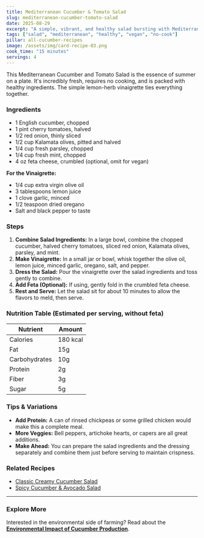 ```yaml
---
title: Mediterranean Cucumber & Tomato Salad
slug: mediterranean-cucumber-tomato-salad
date: 2025-08-29
excerpt: "A simple, vibrant, and healthy salad bursting with Mediterranean flavors. This no-cook recipe is perfect for a quick lunch or a side for grilled dishes."
tags: ["salad", "mediterranean", "healthy", "vegan", "no-cook"]
pillar: all-cucumber-recipes
image: /assets/img/card-recipe-03.png
cook_time: "15 minutes"
servings: 4
---
```


This Mediterranean Cucumber and Tomato Salad is the essence of summer on a plate. It's incredibly fresh, requires no cooking, and is packed with healthy ingredients. The simple lemon-herb vinaigrette ties everything together.

### Ingredients

- 1 English cucumber, chopped
- 1 pint cherry tomatoes, halved
- 1/2 red onion, thinly sliced
- 1/2 cup Kalamata olives, pitted and halved
- 1/4 cup fresh parsley, chopped
- 1/4 cup fresh mint, chopped
- 4 oz feta cheese, crumbled (optional, omit for vegan)

**For the Vinaigrette:**

- 1/4 cup extra virgin olive oil
- 3 tablespoons lemon juice
- 1 clove garlic, minced
- 1/2 teaspoon dried oregano
- Salt and black pepper to taste

### Steps

1.  **Combine Salad Ingredients:** In a large bowl, combine the chopped cucumber, halved cherry tomatoes, sliced red onion, Kalamata olives, parsley, and mint.
2.  **Make Vinaigrette:** In a small jar or bowl, whisk together the olive oil, lemon juice, minced garlic, oregano, salt, and pepper.
3.  **Dress the Salad:** Pour the vinaigrette over the salad ingredients and toss gently to combine.
4.  **Add Feta (Optional):** If using, gently fold in the crumbled feta cheese.
5.  **Rest and Serve:** Let the salad sit for about 10 minutes to allow the flavors to meld, then serve.

### Nutrition Table (Estimated per serving, without feta)

| Nutrient      | Amount   |
| ------------- | -------- |
| Calories      | 180 kcal |
| Fat           | 15g      |
| Carbohydrates | 10g      |
| Protein       | 2g       |
| Fiber         | 3g       |
| Sugar         | 5g       |

### Tips & Variations

- **Add Protein:** A can of rinsed chickpeas or some grilled chicken would make this a complete meal.
- **More Veggies:** Bell peppers, artichoke hearts, or capers are all great additions.
- **Make Ahead:** You can prepare the salad ingredients and the dressing separately and combine them just before serving to maintain crispness.

### Related Recipes

- [Classic Creamy Cucumber Salad](./classic-creamy-cucumber-salad.md)
- [Spicy Cucumber & Avocado Salad](./spicy-cucumber-avocado-salad.md)

---

### Explore More

Interested in the environmental side of farming? Read about the **[Environmental Impact of Cucumber Production](/pillars/cucumber-environmental-impact)**.
